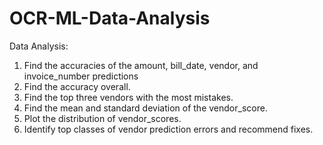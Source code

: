 # OCR-ML-Data-Analysis

Data Analysis:

1. Find the accuracies of the amount, bill_date, vendor, and invoice_number predictions
2. Find the accuracy overall.
3. Find the top three vendors with the most mistakes.
4. Find the mean and standard deviation of the vendor_score.
5. Plot the distribution of vendor_scores.
6. Identify top classes of vendor prediction errors and recommend fixes.
